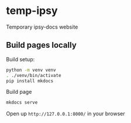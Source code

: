 # temp-ipsy
Temporary ipsy-docs website

## Build pages locally

Build setup:
```bash
python -m venv venv
. ./venv/bin/activate
pip install mkdocs
```

Build page
```bash
mkdocs serve
```

Open up `http://127.0.0.1:8000/` in your browser
